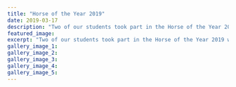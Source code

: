 ```yaml
---
title: "Horse of the Year 2019"
date: 2019-03-17
description: "Two of our students took part in the Horse of the Year 2019 which was in Hawkes Bay, 12-17 March..."
featured_image: 
excerpt: "Two of our students took part in the Horse of the Year 2019 which was in Hawkes Bay, 12-17 March."
gallery_image_1: 
gallery_image_2: 
gallery_image_3: 
gallery_image_4: 
gallery_image_5: 
---
```

